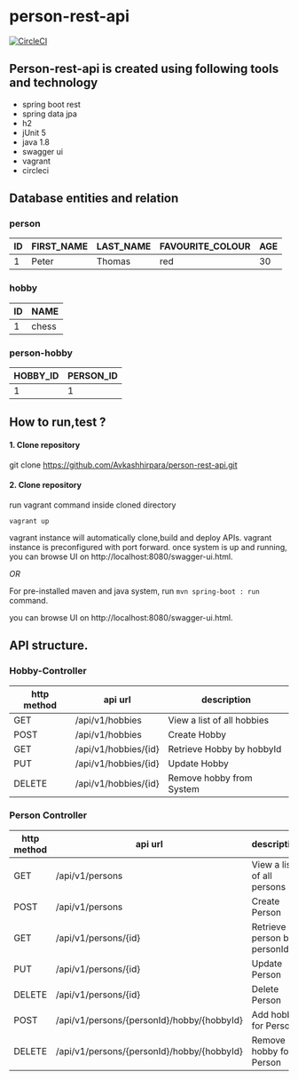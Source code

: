 # person-rest-api
 
[![CircleCI](https://circleci.com/gh/Avkashhirpara/person-rest-api.svg?style=svg)](https://circleci.com/gh/Avkashhirpara/person-rest-api)


## Person-rest-api is created using following tools and technology

- spring boot rest
- spring data jpa
- h2 
- jUnit 5
- java 1.8
- swagger ui 
- vagrant 
- circleci

## Database entities and relation
 
### person

| ID | FIRST_NAME | LAST_NAME | FAVOURITE_COLOUR| AGE |
|---|----------|--------------|------------------|---|
|1|Peter | Thomas | red| 30|
### hobby
| ID | NAME | 
|---|--------|
|1|chess|
### person-hobby 
 | HOBBY_ID | PERSON_ID | 
 |---|--------|
|1|1|
## How to run,test ?

#### 1. Clone repository
git clone https://github.com/Avkashhirpara/person-rest-api.git

#### 2. Clone repository
run vagrant command inside cloned directory
 
 `vagrant up `  

vagrant instance will automatically clone,build and deploy APIs. 
vagrant instance is preconfigured with port forward.
once system is up and running, you can browse UI on http://localhost:8080/swagger-ui.html. 

<i>OR</i>

For pre-installed maven and java system, run ` mvn spring-boot : run ` command.</br>

you can browse UI on http://localhost:8080/swagger-ui.html.

## API structure. 

### Hobby-Controller 

| http method | api url | description|
|-------------|----------|-----------| 
| GET         | /api/v1/hobbies | View a list of all hobbies |
| POST | /api/v1/hobbies | Create Hobby |
| GET | /api/v1/hobbies/{id} | Retrieve Hobby by hobbyId |
| PUT | /api/v1/hobbies/{id}| Update Hobby| 
| DELETE| /api/v1/hobbies/{id} | Remove hobby from System |



### Person Controller

| http method | api url | description|
|-------------|----------|-----------|
|GET | /api/v1/persons |View a list of all persons |
| POST |/api/v1/persons | Create Person |
| GET | /api/v1/persons/{id} | Retrieve person by personId|
| PUT | /api/v1/persons/{id} | Update Person|
|DELETE | /api/v1/persons/{id} |Delete Person|
| POST | /api/v1/persons/{personId}/hobby/{hobbyId} |Add hobby for Person |
| DELETE | /api/v1/persons/{personId}/hobby/{hobbyId} |Remove hobby for Person |

